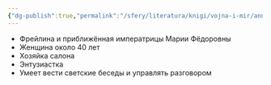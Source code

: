 ```yaml
---
{"dg-publish":true,"permalink":"/sfery/literatura/knigi/vojna-i-mir/anna-pavlovna-sherer/","tags":["book"]}
---
```


- Фрейлина и приближённая императрицы Марии Фёдоровны 
- Женщина около 40 лет
- Хозяйка салона
- Энтузиастка
- Умеет вести светские беседы и управлять разговором 